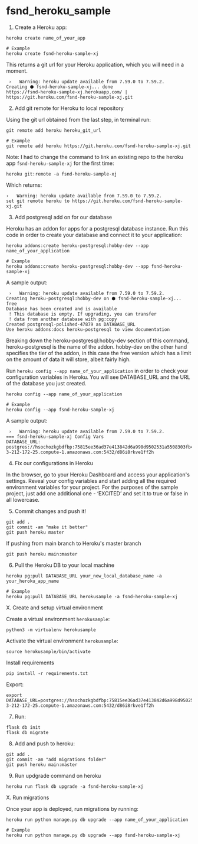 # fsnd_heroku_sample

1. Create a Heroku app:
```
heroku create name_of_your_app

# Example
heroku create fsnd-heroku-sample-xj
```

This returns a git url for your Heroku application, which you will need in a moment.
```
 ›   Warning: heroku update available from 7.59.0 to 7.59.2.
Creating ⬢ fsnd-heroku-sample-xj... done
https://fsnd-heroku-sample-xj.herokuapp.com/ | https://git.heroku.com/fsnd-heroku-sample-xj.git
```

2. Add git remote for Heroku to local repository

Using the git url obtained from the last step, in terminal run: 
```
git remote add heroku heroku_git_url

# Example
git remote add heroku https://git.heroku.com/fsnd-heroku-sample-xj.git
```

Note: I had to change the command to link an existing repo to the heroku app `fsnd-heroku-sample-xj` for the first time:
```
heroku git:remote -a fsnd-heroku-sample-xj
```

Which returns:
``` 
›   Warning: heroku update available from 7.59.0 to 7.59.2.
set git remote heroku to https://git.heroku.com/fsnd-heroku-sample-xj.git
```

3. Add postgresql add on for our database

Heroku has an addon for apps for a postgresql database instance. Run this code in order to create your database and connect it to your application: 
```
heroku addons:create heroku-postgresql:hobby-dev --app name_of_your_application

# Example
heroku addons:create heroku-postgresql:hobby-dev --app fsnd-heroku-sample-xj
```

A sample output:
```
 ›   Warning: heroku update available from 7.59.0 to 7.59.2.
Creating heroku-postgresql:hobby-dev on ⬢ fsnd-heroku-sample-xj... free
Database has been created and is available
 ! This database is empty. If upgrading, you can transfer
 ! data from another database with pg:copy
Created postgresql-polished-47879 as DATABASE_URL
Use heroku addons:docs heroku-postgresql to view documentation
```

Breaking down the heroku-postgresql:hobby-dev section of this command, heroku-postgresql is the name of the addon. hobby-dev on the other hand specifies the tier of the addon, in this case the free version which has a limit on the amount of data it will store, albeit fairly high.

Run `heroku config --app name_of_your_application` in order to check your configuration variables in Heroku. You will see DATABASE_URL and the URL of the database you just created.
```
heroku config --app name_of_your_application

# Example
heroku config --app fsnd-heroku-sample-xj
```

A sample output:
```
 ›   Warning: heroku update available from 7.59.0 to 7.59.2.
=== fsnd-heroku-sample-xj Config Vars
DATABASE_URL: postgres://hsochozkgbdfbp:75815ee36ad37e413842d6a998d9502531a5508303fb4498ca14b4b4e34e65ef@ec2-3-212-172-25.compute-1.amazonaws.com:5432/d86i8rkve1ff2h
```

4. Fix our configurations in Heroku

In the browser, go to your Heroku Dashboard and access your application's settings. Reveal your config variables and start adding all the required environment variables for your project. For the purposes of the sample project, just add one additional one - ‘EXCITED’ and set it to true or false in all lowercase. 

5. Commit changes and push it!
```
git add .
git commit -am "make it better"
git push heroku master
```

If pushing from main branch to Heroku's master branch
```
git push heroku main:master
```

6. Pull the Heroku DB to your local machine
```
heroku pg:pull DATABASE_URL your_new_local_database_name -a your_heroku_app_name

# Example
heroku pg:pull DATABASE_URL herokusample -a fsnd-heroku-sample-xj
```

X. Create and setup virtual environment

Create a virtual environment `herokusample`:
```
python3 -m virtualenv herokusample
```

Activate the virtual environment `herokusample`:
```
source herokusample/bin/activate
```

Install requirements
```
pip install -r requirements.txt
```

Export:
```
export DATABASE_URL=postgres://hsochozkgbdfbp:75815ee36ad37e413842d6a998d9502531a5508303fb4498ca14b4b4e34e65ef@ec2-3-212-172-25.compute-1.amazonaws.com:5432/d86i8rkve1ff2h
```

7. Run:
```
flask db init
flask db migrate
```

8. Add and push to heroku:
```
git add .
git commit -am "add migrations folder"
git push heroku main:master
```

9. Run updgrade command on heroku
```
heroku run flask db upgrade -a fsnd-heroku-sample-xj
```

X. Run migrations

Once your app is deployed, run migrations by running: 
```
heroku run python manage.py db upgrade --app name_of_your_application

# Example
heroku run python manage.py db upgrade --app fsnd-heroku-sample-xj
```